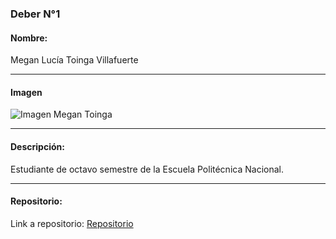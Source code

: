 ### Deber N°1

#### Nombre: 
Megan Lucía Toinga Villafuerte

___

#### Imagen
![Imagen Megan Toinga](https://fbcdn-sphotos-c-a.akamaihd.net/hphotos-ak-xft1/v/t1.0-9/12963464_10209201009493059_2590641633409825367_n.jpg?oh=e154a26ab1f464e9887d2855adcbccc5&oe=58A58369&__gda__=1487588251_f27af600550f74128c6dfb23fc79efc0 "Megan Toinga")

___

#### Descripción:
Estudiante de octavo semestre de la Escuela Politécnica Nacional. 

___

#### Repositorio:
Link a repositorio: [Repositorio](https://github.com/megyltv/Tecnologias_Web_Js)